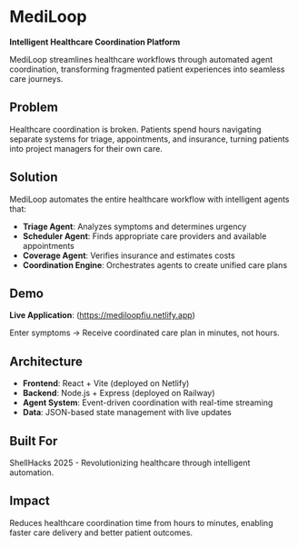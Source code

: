 # MediLoop

**Intelligent Healthcare Coordination Platform**

MediLoop streamlines healthcare workflows through automated agent coordination, transforming fragmented patient experiences into seamless care journeys.

## Problem

Healthcare coordination is broken. Patients spend hours navigating separate systems for triage, appointments, and insurance, turning patients into project managers for their own care.

## Solution

MediLoop automates the entire healthcare workflow with intelligent agents that:
- **Triage Agent**: Analyzes symptoms and determines urgency
- **Scheduler Agent**: Finds appropriate care providers and available appointments  
- **Coverage Agent**: Verifies insurance and estimates costs
- **Coordination Engine**: Orchestrates agents to create unified care plans

## Demo

**Live Application**: (https://mediloopfiu.netlify.app)

Enter symptoms → Receive coordinated care plan in minutes, not hours.

## Architecture

- **Frontend**: React + Vite (deployed on Netlify)
- **Backend**: Node.js + Express (deployed on Railway)
- **Agent System**: Event-driven coordination with real-time streaming
- **Data**: JSON-based state management with live updates

## Built For

ShellHacks 2025 - Revolutionizing healthcare through intelligent automation.

## Impact

Reduces healthcare coordination time from hours to minutes, enabling faster care delivery and better patient outcomes.

